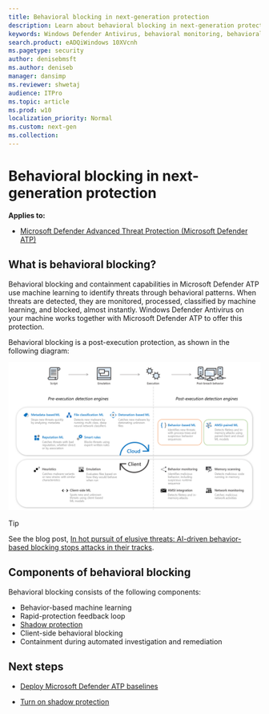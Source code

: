 ```yaml
---
title: Behavioral blocking in next-generation protection
description: Learn about behavioral blocking in next-generation protection
keywords: Windows Defender Antivirus, behavioral monitoring, behavioral blocking, behavior
search.product: eADQiWindows 10XVcnh
ms.pagetype: security
author: denisebmsft
ms.author: deniseb
manager: dansimp
ms.reviewer: shwetaj
audience: ITPro 
ms.topic: article 
ms.prod: w10 
localization_priority: Normal
ms.custom: next-gen
ms.collection: 
---
```


# Behavioral blocking in next-generation protection

**Applies to:**

- [Microsoft Defender Advanced Threat Protection (Microsoft Defender ATP)](https://go.microsoft.com/fwlink/p/?linkid=2069559)

## What is behavioral blocking?

Behavioral blocking and containment capabilities in Microsoft Defender ATP use machine learning to identify threats through behavioral patterns. When threats are detected, they are monitored, processed, classified by machine learning, and blocked, almost instantly. Windows Defender Antivirus on your machine works together with Microsoft Defender ATP to offer this protection. 

Behavioral blocking is a post-execution protection, as shown in the following diagram:

![diagram of pre and post execution protection](images/pre-execution-and-post-execution-detection-engines.png)

> [!TIP]
> See the blog post, [In hot pursuit of elusive threats: AI-driven behavior-based blocking stops attacks in their tracks](https://www.microsoft.com/security/blog/2019/10/08/in-hot-pursuit-of-elusive-threats-ai-driven-behavior-based-blocking-stops-attacks-in-their-tracks).

## Components of behavioral blocking

Behavioral blocking consists of the following components:

- Behavior-based machine learning
- Rapid-protection feedback loop
- [Shadow protection](shadow-protection.md)
- Client-side behavioral blocking
- Containment during automated investigation and remediation

## Next steps

- [Deploy Microsoft Defender ATP baselines](https://docs.microsoft.com/windows/security/threat-protection/microsoft-defender-atp/configure-machines-security-baseline)

- [Turn on shadow protection](shadow-protection.md)